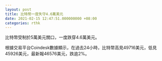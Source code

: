 ```yaml
---
layout: post
title: 比特幣一度失守4.6萬美元
date: 2021-02-15 12:47:51.000000000 +08:00
categories: rthk
---
```


比特幣受制於5萬美元關口，一度跌穿4.6萬美元。

根據交易平台Coindesk數據顯示，在過去24小時，比特幣高見49716美元，低見45926美元，最新報46576美元，跌逾2%。
